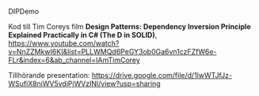 DIPDemo

Kod till Tim Coreys film **Design Patterns: Dependency Inversion Principle Explained Practically in C# (The D in SOLID)**, https://www.youtube.com/watch?v=NnZZMkwI6KI&list=PLLWMQd6PeGY3ob0Ga6vn1czFZfW6e-FLr&index=6&ab_channel=IAmTimCorey

Tillhörande presentation: https://drive.google.com/file/d/1lwWTJfJz-WSufiX8niWV5vdjPjWVzINl/view?usp=sharing

